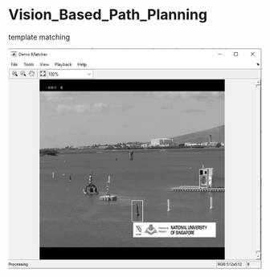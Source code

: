 # Vision_Based_Path_Planning

template matching

<img src="https://github.com/iQiyuan/Vision_Based_Path_Planning/blob/main/Capture.PNG" alt="drawing" width="800"/>
